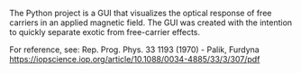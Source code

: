 The Python project is a GUI that visualizes the optical response of free carriers in an applied magnetic field. 
The GUI was created with the intention to quickly separate exotic from free-carrier effects. 

For reference, see:
Rep. Prog. Phys. 33 1193 (1970) - Palik, Furdyna
https://iopscience.iop.org/article/10.1088/0034-4885/33/3/307/pdf
